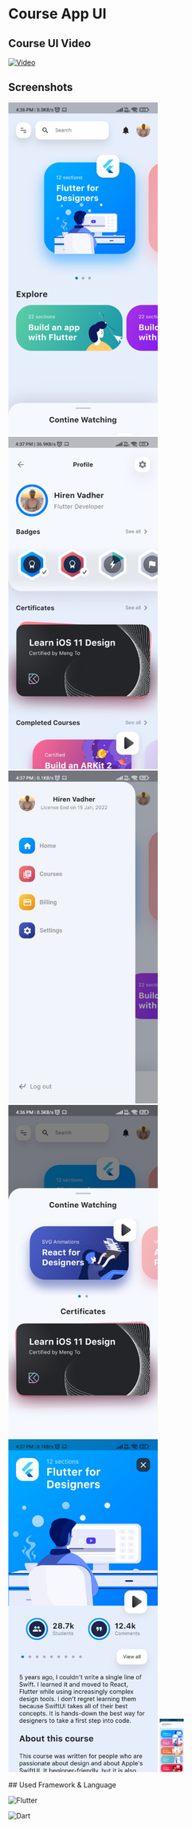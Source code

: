 
# Course App UI

## Course UI Video

[![Video](https://i9.ytimg.com/vi_webp/-Wrdi0QuhPk/mqdefault.webp?sqp=CKT2kI8G&rs=AOn4CLACjhvu4o69r6tGzP6No_37f8bxnw)](https://youtu.be/-Wrdi0QuhPk)

## Screenshots
<p float="left">
<img src="https://raw.githubusercontent.com/hirenvadher954/course_app_ui_flutter/master/screenshots/home.jpg" width="300" >

<img src="https://raw.githubusercontent.com/hirenvadher954/course_app_ui_flutter/master/screenshots/profile_screen.jpg" width="300">
<img src="https://raw.githubusercontent.com/hirenvadher954/course_app_ui_flutter/master/screenshots/side_menu.jpg" width="300">

<img src="https://raw.githubusercontent.com/hirenvadher954/course_app_ui_flutter/master/screenshots/bottom_bar.jpg" width="300">

<img src="https://raw.githubusercontent.com/hirenvadher954/course_app_ui_flutter/master/screenshots/course_screen.jpg" width="300">

<img src="https://raw.githubusercontent.com/hirenvadher954/course_app_ui_flutter/master/screenshots/course_section.jpg" width="48">
</p>
## Used Framework & Language

![Flutter](https://img.shields.io/badge/Flutter-%2302569B.svg?style=for-the-badge&logo=Flutter&logoColor=white) 

![Dart](https://img.shields.io/badge/dart-%230175C2.svg?style=for-the-badge&logo=dart&logoColor=white)
